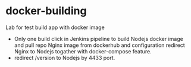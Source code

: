 # docker-building
Lab for test build app with docker image
- Only one build click in Jenkins pipeline to build Nodejs docker image and pull repo Nginx image from dockerhub and configuration redirect Nginx to Nodejs togather with docker-compose feature.
- redirect /version to Nodejs by 4433 port.
